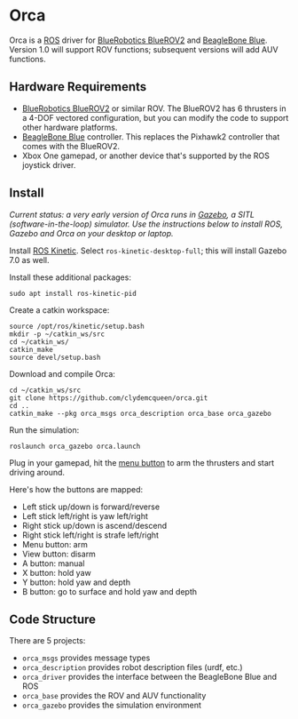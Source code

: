 # Orca #

Orca is a [ROS](http://ros.org) driver for [BlueRobotics BlueROV2](https://www.bluerobotics.com/store/rov/bluerov2/) and [BeagleBone Blue](https://beagleboard.org/blue). Version 1.0 will support ROV functions; subsequent versions will add AUV functions.

## Hardware Requirements

* [BlueRobotics BlueROV2](https://www.bluerobotics.com/store/rov/bluerov2/) or similar ROV. The BlueROV2 has 6 thrusters in a 4-DOF vectored configuration, but you can modify the code to support other hardware platforms.
* [BeagleBone Blue](https://beagleboard.org/blue) controller. This replaces the Pixhawk2 controller that comes with the BlueROV2.
* Xbox One gamepad, or another device that's supported by the ROS joystick driver.

## Install

*Current status: a very early version of Orca runs in [Gazebo](http://gazebosim.org/), a SITL (software-in-the-loop) simulator. Use the instructions below to install ROS, Gazebo and Orca on your desktop or laptop.*

Install [ROS Kinetic](http://wiki.ros.org/Installation/Ubuntu). Select `ros-kinetic-desktop-full`; this will install Gazebo 7.0 as well.

Install these additional packages:
~~~~
sudo apt install ros-kinetic-pid
~~~~

Create a catkin workspace:
~~~~
source /opt/ros/kinetic/setup.bash
mkdir -p ~/catkin_ws/src
cd ~/catkin_ws/
catkin_make
source devel/setup.bash
~~~~

Download and compile Orca:
~~~~
cd ~/catkin_ws/src
git clone https://github.com/clydemcqueen/orca.git
cd ..
catkin_make --pkg orca_msgs orca_description orca_base orca_gazebo
~~~~

Run the simulation:
~~~~
roslaunch orca_gazebo orca.launch
~~~~

Plug in your gamepad, hit the [menu button](https://support.xbox.com/en-US/xbox-one/accessories/xbox-one-wireless-controller) to arm the thrusters and start driving around.

Here's how the buttons are mapped:
* Left stick up/down is forward/reverse
* Left stick left/right is yaw left/right
* Right stick up/down is ascend/descend
* Right stick left/right is strafe left/right
* Menu button: arm
* View button: disarm
* A button: manual
* X button: hold yaw
* Y button: hold yaw and depth
* B button: go to surface and hold yaw and depth

## Code Structure

There are 5 projects:
* `orca_msgs` provides message types
* `orca_description` provides robot description files (urdf, etc.)
* `orca_driver` provides the interface between the BeagleBone Blue and ROS
* `orca_base` provides the ROV and AUV functionality
* `orca_gazebo` provides the simulation environment